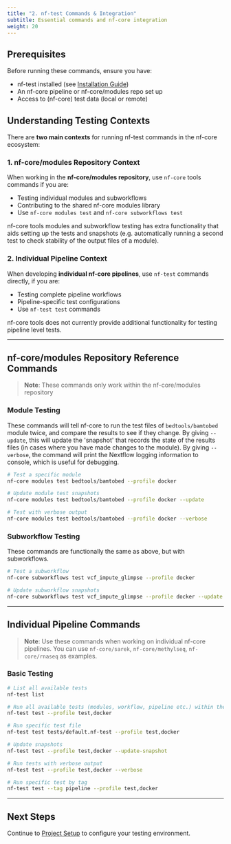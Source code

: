 ```yaml
---
title: "2. nf-test Commands & Integration"
subtitle: Essential commands and nf-core integration
weight: 20
---
```


## Prerequisites

Before running these commands, ensure you have:

- nf-test installed (see [Installation Guide](./01_installation.md))
- An nf-core pipeline or nf-core/modules repo set up
- Access to (nf-core) test data (local or remote)

## Understanding Testing Contexts

There are **two main contexts** for running nf-test commands in the nf-core ecosystem:

### 1. nf-core/modules Repository Context

When working in the **nf-core/modules repository**, use `nf-core` tools commands if you are:

- Testing individual modules and subworkflows
- Contributing to the shared nf-core modules library
- Use `nf-core modules test` and `nf-core subworkflows test`

nf-core tools modules and subworkflow testing has extra functionality that aids setting up the tests and snapshots (e.g. automatically running a second test to check stability of the output files of a module).

### 2. Individual Pipeline Context

When developing **individual nf-core pipelines**, use `nf-test` commands directly, if you are:

- Testing complete pipeline workflows
- Pipeline-specific test configurations
- Use `nf-test test` commands

nf-core tools does not currently provide additional functionality for testing pipeline level tests.

---

## nf-core/modules Repository Reference Commands

> **Note**: These commands only work within the nf-core/modules repository

### Module Testing

These commands will tell nf-core to run the test files of `bedtools/bamtobed` module twice, and compare the results to see if they change.
By giving `--update`, this will update the 'snapshot' that records the state of the results files (in cases where you have made changes to the module).
By giving `--verbose`, the command will print the Nextflow logging information to console, which is useful for debugging.

```bash
# Test a specific module
nf-core modules test bedtools/bamtobed --profile docker

# Update module test snapshots
nf-core modules test bedtools/bamtobed --profile docker --update

# Test with verbose output
nf-core modules test bedtools/bamtobed --profile docker --verbose
```

### Subworkflow Testing

These commands are functionally the same as above, but with subworkflows.

```bash
# Test a subworkflow
nf-core subworkflows test vcf_impute_glimpse --profile docker

# Update subworkflow snapshots
nf-core subworkflows test vcf_impute_glimpse --profile docker --update
```

---

## Individual Pipeline Commands

> **Note**: Use these commands when working on individual nf-core pipelines. You can use `nf-core/sarek`, `nf-core/methylseq`, `nf-core/rnaseq` as examples.

### Basic Testing

```bash
# List all available tests
nf-test list

# Run all available tests (modules, workflow, pipeline etc.) within the repository
nf-test test --profile test,docker

# Run specific test file
nf-test test tests/default.nf-test --profile test,docker

# Update snapshots
nf-test test --profile test,docker --update-snapshot

# Run tests with verbose output
nf-test test --profile test,docker --verbose

# Run specific test by tag
nf-test test --tag pipeline --profile test,docker
```

---

## Next Steps

Continue to [Project Setup](./03_project_setup.md) to configure your testing environment.
